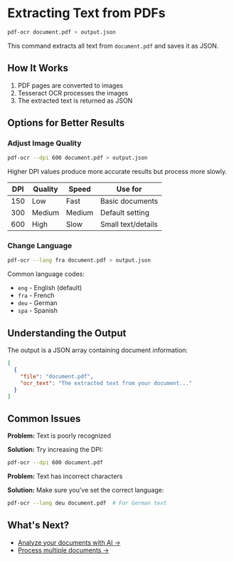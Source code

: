 # Extracting Text from PDFs

```bash
pdf-ocr document.pdf > output.json
```

This command extracts all text from `document.pdf` and saves it as JSON.

## How It Works

1. PDF pages are converted to images
2. Tesseract OCR processes the images
3. The extracted text is returned as JSON

## Options for Better Results

### Adjust Image Quality

```bash
pdf-ocr --dpi 600 document.pdf > output.json
```

Higher DPI values produce more accurate results but process more slowly.

| DPI | Quality | Speed | Use for |
|-----|---------|-------|---------|
| 150 | Low | Fast | Basic documents |
| 300 | Medium | Medium | Default setting |
| 600 | High | Slow | Small text/details |

### Change Language

```bash
pdf-ocr --lang fra document.pdf > output.json
```

Common language codes:
- `eng` - English (default)
- `fra` - French
- `deu` - German
- `spa` - Spanish

## Understanding the Output

The output is a JSON array containing document information:

```json
[
  {
    "file": "document.pdf",
    "ocr_text": "The extracted text from your document..."
  }
]
```

## Common Issues

**Problem:** Text is poorly recognized

**Solution:** Try increasing the DPI:
```bash
pdf-ocr --dpi 600 document.pdf
```

**Problem:** Text has incorrect characters

**Solution:** Make sure you've set the correct language:
```bash
pdf-ocr --lang deu document.pdf  # For German text
```

## What's Next?

- [Analyze your documents with AI →](analyze-documents.md)
- [Process multiple documents →](batch-process.md)